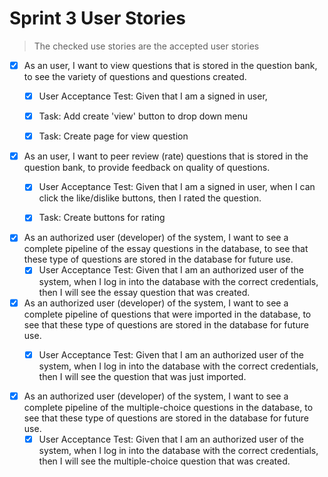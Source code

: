 # Sprint 3 User Stories

> The checked use stories are the accepted user stories

- [x] As an user, I want to view questions that is stored in the question bank, to see the variety of questions and questions created.
    - [x] User Acceptance Test:	Given that I am a signed in user, 
    - [x] Task: Add create 'view' button to drop down menu
    - [x] Task: Create page for view question


- [x] As an user, I want to peer review (rate) questions that is stored in the question bank, to provide feedback on quality of questions.
    - [x] User Acceptance Test:	Given that I am a signed in user, when I can click the like/dislike buttons, then I rated the question.
    - [x] Task: Create buttons for rating


- [x] As an authorized user (developer) of the system, I want to see a complete pipeline of the essay questions in the database, to see that these type of questions are stored in       the database for future use.
    - [x] User Acceptance Test:	Given that I am an authorized user of the system, when I log in into the database with the correct credentials, then I will see the            essay question that was created. 

- [x] As an authorized user (developer) of the system, I want to see a complete pipeline of questions that were imported in the database, to see that these type of questions are stored in the database for future use.
    - [x] User Acceptance Test:	Given that I am an authorized user of the system, when I log in into the database with the correct credentials, then I will see the    question that was just imported. 
    

- [x] As an authorized user (developer) of the system, I want to see a complete pipeline of the multiple-choice questions in the database, to see that these type of questions are stored in       the database for future use.
    - [x] User Acceptance Test:	Given that I am an authorized user of the system, when I log in into the database with the correct credentials, then I will see the            multiple-choice question that was created. 
